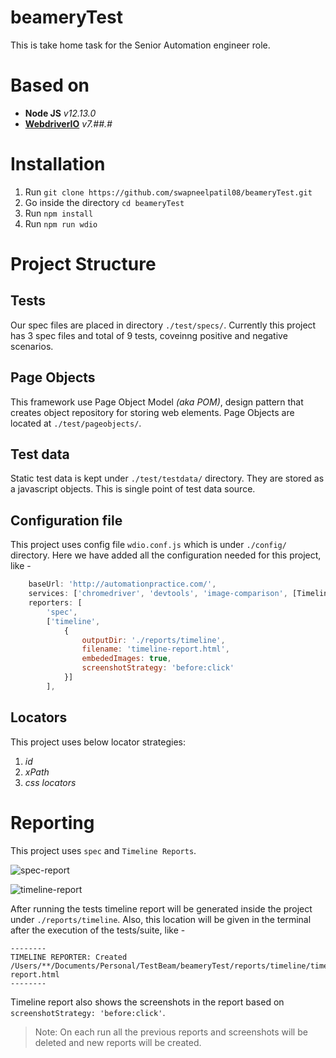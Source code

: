 # beameryTest
This is take home task for the Senior Automation engineer role.

# Based on 
* **Node JS** _v12.13.0_
* **[WebdriverIO](https://webdriver.io/ "WebdriverIO · Next-gen browser and mobile automation test framework for Node.js | WebdriverIO")** _v7.##.#_

# Installation
1. Run `git clone https://github.com/swapneelpatil08/beameryTest.git`
2. Go inside the directory `cd beameryTest`
3. Run `npm install`
4. Run  `npm run wdio`

# Project Structure

## Tests
Our spec files are placed in directory `./test/specs/`. Currently this project has 3 spec files and total of 9 tests, coveinng positive and negative scenarios.

## Page Objects
This framework use Page Object Model _(aka POM)_, design pattern that creates object repository for storing web elements. Page Objects are located at `./test/pageobjects/`.

## Test data
Static test data is kept under `./test/testdata/` directory. They are stored as a javascript objects. This is single point of test data source.

## Configuration file
This project uses config file `wdio.conf.js` which is under `./config/` directory. Here we have added all the configuration needed for this project, like - 
```Javascript
    baseUrl: 'http://automationpractice.com/',
    services: ['chromedriver', 'devtools', 'image-comparison', [TimelineService]],
    reporters: [
        'spec',
        ['timeline',
            {
                outputDir: './reports/timeline',
                filename: 'timeline-report.html',
                embededImages: true,
                screenshotStrategy: 'before:click'
            }]
        ],
```

## Locators 
This project uses below locator strategies:
1. _id_
2. _xPath_
3. _css locators_

# Reporting
This project uses `spec` and `Timeline Reports`. 

![spec-report](https://ibb.co/NxCqPqF)

![timeline-report](https://ibb.co/hLQKtdc)

After running the tests timeline report will be generated inside the project under `./reports/timeline`. Also, this location will be given in the terminal after the execution of the tests/suite, like -
```
--------
TIMELINE REPORTER: Created /Users/**/Documents/Personal/TestBeam/beameryTest/reports/timeline/timeline-report.html
--------
```
Timeline report also shows the screenshots in the report based on `screenshotStrategy: 'before:click'`. 

> Note: On each run all the previous reports and screenshots will be deleted and new reports will be created.
